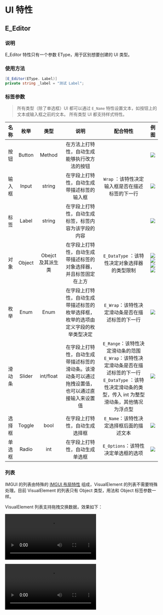 # UI 特性

## E_Editor

### 说明

E_Editor 特性只有一个参数 EType，用于区别想要创建的 UI 类型。

### 使用方法

```C#
[E_Editor(EType. Label)]
private string _label = "测试 Label"; 
```

### 标签参数

> 所有类型（除了单选框）UI 都可以通过 `E_Name` 特性设置文本，如按钮上的文本或输入框之前的文本。
> 所有类型 UI 都支持样式特性。

|名称 | 枚举 | 类型 | 说明 | 配合特性 |例图 |
|:-:|:-:|:-:|:-:|:-:|:-:|
|按钮|Button|Method|在方法上打特性，自动生成能够执行改方法的按钮||![](https://img.busyo.buzz/imgUpload/20240528-032243-738.png)|
|输入框|Input|string|在字段上打特性，自动生成带描述标签的输入框 | `Wrap` ：该特性决定输入框是否在描述标签的下一行 |![](https://img.busyo.buzz/imgUpload/20240528-032302-536.png)|
|标签|Label|string|在字段上打特性，自动生成标签，标签内容为该字段的内容||![](https://img.busyo.buzz/imgUpload/20240528-032126-683.png)|
|对象|Object|Obejct 及其派生类 | 在字段上打特性，自动生成带描述标签的对象选择器，并且标签固定在上方 | `E_DataType` ：该特性决定对象选择器的类型限制 |![](https://img.busyo.buzz/imgUpload/20240528-032424-373.png)![](https://img.busyo.buzz/imgUpload/20240528-032521-180.png)<br>![](https://img.busyo.buzz/imgUpload/20240528-032323-530.png)![](https://img.busyo.buzz/imgUpload/20240528-032552-842.png)|
|枚举|Enum|Enum|在字段上打特性，自动生成带描述标签的枚举选择框，枚举的选项由定义字段的枚举类型决定|`E_Wrap`：该特性决定滑动条是否在描述标签的下一行 |![](https://img.busyo.buzz/imgUpload/20240528-032727-753.png)|
|滑动条|Slider|int/float|在字段上打特性，自动生成带描述标签的滑动条。该滑动条可以通过拖拽设置值，也可以通过直接输入来设置值|`E_Range`：该特性决定滑动条的范围<br>`E_Wrap`：该特性决定滑动条是否在描述标签的下一行 <br>`E_DataType` ：该特性决定滑动条的类型，传入 int 为整型滑动条，其他情况为浮点型 |![](https://img.busyo.buzz/imgUpload/20240528-032745-848.png)|
|选择框|Toggle|bool|在字段上打特性，自动生成选择框|`E_Name`：该特性决定选择框后面的描述文本 |![](https://img.busyo.buzz/imgUpload/20240528-032819-956.png)|
|单选框|Radio|int|在字段上打特性，自动生成单选框|`E_Options`：该特性决定单选框的选项|![](https://img.busyo.buzz/imgUpload/20240528-032806-19.png)|

### 列表

IMGUI 的列表由特殊的 [IMGUI 布局特性](/AttributeLayoutIMGUI) 组成，VisualElement 的列表不需要特殊处理。目前 VisualElement 的列表只有 Object 类型，用法和 Object 标签参数一样。

VisualElement 列表支持拖拽交换数据，效果如下：

<video src='https://video.spup.buzz/2024-05-28-17-20-50.mov'></video>

<video src='https://video.spup.buzz/2024-05-28-17-20-47.mov'></video>